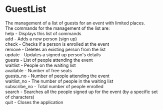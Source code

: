 # GuestList
<p>The management of a list of guests for an event with limited places.<br />The commands for the management of the list are:<br />help - Displays this list of commands<br />add - Adds a new person (sign up)<br />check - Checks if a person is enrolled at the event<br />remove - Deletes an existing person from the list<br />update - Updates a signed up person's details<br />guests - List of people attending the event<br />waitlist - People on the waiting list<br />available - Number of free seats<br />guests_no - Number of people attending the event<br />waitlist_no - The number of people in the waiting list<br />subscribe_no - Total number of people enrolled<br />search - Searches all the people signed up for the event (by a specific set of characters)<br />quit - Closes the application</p>
